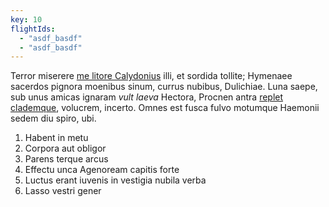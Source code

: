 ```yaml
---
key: 10
flightIds:
  - "asdf_basdf"
  - "asdf_basdf"
---
```


Terror miserere [me litore Calydonius](http://hincfrigida.com/) illi, et sordida
tollite; Hymenaee sacerdos pignora moenibus sinum, currus nubibus, Dulichiae.
Luna saepe, sub unus amicas ignaram *vult laeva* Hectora, Procnen antra [replet
clademque](http://porrexerat.net/successu-et), volucrem, incerto. Omnes est
fusca fulvo motumque Haemonii sedem diu spiro, ubi.

1. Habent in metu
2. Corpora aut obligor
3. Parens terque arcus
4. Effectu unca Agenoream capitis forte
5. Luctus erant iuvenis in vestigia nubila verba
6. Lasso vestri gener
